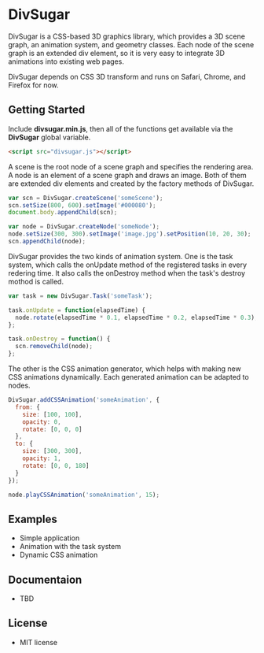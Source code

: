 DivSugar
========

DivSugar is a CSS-based 3D graphics library, which provides a 3D scene graph, an animation system, and geometry classes.
Each node of the scene graph is an extended div element, so it is very easy to integrate 3D animations into existing web pages.

DivSugar depends on CSS 3D transform and runs on Safari, Chrome, and Firefox for now.

Getting Started
---------------
Include **divsugar.min.js**, then all of the functions get available via the **DivSugar** global variable.

```html
<script src="divsugar.js"></script>
```

A scene is the root node of a scene graph and specifies the rendering area.
A node is an element of a scene graph and draws an image.
Both of them are extended div elements and created by the factory methods of DivSugar.

```javascript
var scn = DivSugar.createScene('someScene');
scn.setSize(800, 600).setImage('#000080');
document.body.appendChild(scn);

var node = DivSugar.createNode('someNode');
node.setSize(300, 300).setImage('image.jpg').setPosition(10, 20, 30);
scn.appendChild(node);
```

DivSugar provides the two kinds of animation system.
One is the task system, which calls the onUpdate method of the registered tasks in every redering time.
It also calls the onDestroy method when the task's destroy mothod is called.

```javascript
var task = new DivSugar.Task('someTask');

task.onUpdate = function(elapsedTime) {
  node.rotate(elapsedTime * 0.1, elapsedTime * 0.2, elapsedTime * 0.3);
};

task.onDestroy = function() {
  scn.removeChild(node);
};
```

The other is the CSS animation generator, which helps with making new CSS animations dynamically.
Each generated animation can be adapted to nodes.

```javascript
DivSugar.addCSSAnimation('someAnimation', {
  from: {
    size: [100, 100],
    opacity: 0,
    rotate: [0, 0, 0]
  },
  to: {
    size: [300, 300],
    opacity: 1,
    rotate: [0, 0, 180]
  }
});

node.playCSSAnimation('someAnimation', 15);
```

Examples
--------
- Simple application
- Animation with the task system
- Dynamic CSS animation

Documentaion
------------
- TBD

License
-------
- MIT license
